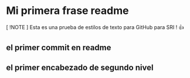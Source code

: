 # Mi primera frase readme
[ !NOTE ] 
Esta es una prueba de estilos de texto para GitHub para SRI ! :+1:
## el primer commit en readme
## el primer encabezado de segundo nivel